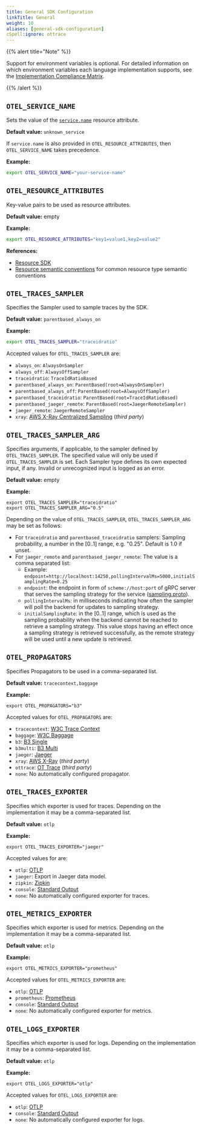 ```yaml
---
title: General SDK Configuration
linkTitle: General
weight: 10
aliases: [general-sdk-configuration]
cSpell:ignore: ottrace
---
```


{{% alert title="Note" %}}

Support for environment variables is optional. For detailed information on which
environment variables each language implementation supports, see the
[Implementation Compliance Matrix](https://github.com/open-telemetry/opentelemetry-specification/blob/main/spec-compliance-matrix.md#environment-variables).

{{% /alert %}}

## `OTEL_SERVICE_NAME`

Sets the value of the [`service.name`](/docs/specs/semconv/resource/#service)
resource attribute.

**Default value:** `unknown_service`

If `service.name` is also provided in `OTEL_RESOURCE_ATTRIBUTES`, then
`OTEL_SERVICE_NAME` takes precedence.

**Example:**

```sh
export OTEL_SERVICE_NAME="your-service-name"
```

## `OTEL_RESOURCE_ATTRIBUTES`

Key-value pairs to be used as resource attributes.

**Default value:** empty

**Example:**

```sh
export OTEL_RESOURCE_ATTRIBUTES="key1=value1,key2=value2"
```

**References:**

- [Resource SDK](/docs/specs/otel/resource/sdk#specifying-resource-information-via-an-environment-variable)
- [Resource semantic conventions](/docs/specs/semconv/resource/#semantic-attributes-with-sdk-provided-default-value)
  for common resource type semantic conventions

## `OTEL_TRACES_SAMPLER`

Specifies the Sampler used to sample traces by the SDK.

**Default value:** `parentbased_always_on`

**Example:**

```sh
export OTEL_TRACES_SAMPLER="traceidratio"
```

Accepted values for `OTEL_TRACES_SAMPLER` are:

- `always_on`: `AlwaysOnSampler`
- `always_off`: `AlwaysOffSampler`
- `traceidratio`: `TraceIdRatioBased`
- `parentbased_always_on`: `ParentBased(root=AlwaysOnSampler)`
- `parentbased_always_off`: `ParentBased(root=AlwaysOffSampler)`
- `parentbased_traceidratio`: `ParentBased(root=TraceIdRatioBased)`
- `parentbased_jaeger_remote`: `ParentBased(root=JaegerRemoteSampler)`
- `jaeger_remote`: `JaegerRemoteSampler`
- `xray`: [AWS X-Ray Centralized Sampling][] (_third party_)

[AWS X-Ray Centralized Sampling]:
  https://docs.aws.amazon.com/xray/latest/devguide/xray-console-sampling.html

## `OTEL_TRACES_SAMPLER_ARG`

Specifies arguments, if applicable, to the sampler defined by
`OTEL_TRACES_SAMPLER`. The specified value will only be used if
`OTEL_TRACES_SAMPLER` is set. Each Sampler type defines its own expected input,
if any. Invalid or unrecognized input is logged as an error.

**Default value:** empty

**Example:**

```shell
export OTEL_TRACES_SAMPLER="traceidratio"
export OTEL_TRACES_SAMPLER_ARG="0.5"
```

Depending on the value of `OTEL_TRACES_SAMPLER`, `OTEL_TRACES_SAMPLER_ARG` may
be set as follows:

- For `traceidratio` and `parentbased_traceidratio` samplers: Sampling
  probability, a number in the [0..1] range, e.g. "0.25". Default is 1.0 if
  unset.
- For `jaeger_remote` and `parentbased_jaeger_remote`: The value is a comma
  separated list:
  - Example:
    `endpoint=http://localhost:14250,pollingIntervalMs=5000,initialSamplingRate=0.25`
  - `endpoint`: the endpoint in form of `scheme://host:port` of gRPC server that
    serves the sampling strategy for the service
    ([sampling.proto](https://github.com/jaegertracing/jaeger-idl/blob/main/proto/api_v2/sampling.proto)).
  - `pollingIntervalMs`: in milliseconds indicating how often the sampler will
    poll the backend for updates to sampling strategy.
  - `initialSamplingRate`: in the [0..1] range, which is used as the sampling
    probability when the backend cannot be reached to retrieve a sampling
    strategy. This value stops having an effect once a sampling strategy is
    retrieved successfully, as the remote strategy will be used until a new
    update is retrieved.

## `OTEL_PROPAGATORS`

Specifies Propagators to be used in a comma-separated list.

**Default value:** `tracecontext,baggage`

**Example:**

`export OTEL_PROPAGATORS="b3"`

Accepted values for `OTEL_PROPAGATORS` are:

- `tracecontext`: [W3C Trace Context](https://www.w3.org/TR/trace-context/)
- `baggage`: [W3C Baggage](https://www.w3.org/TR/baggage/)
- `b3`: [B3 Single](/docs/specs/otel/context/api-propagators#configuration)
- `b3multi`: [B3 Multi](/docs/specs/otel/context/api-propagators#configuration)
- `jaeger`:
  [Jaeger](https://www.jaegertracing.io/docs/1.21/client-libraries/#propagation-format)
- `xray`:
  [AWS X-Ray](https://docs.aws.amazon.com/xray/latest/devguide/xray-concepts.html#xray-concepts-tracingheader)
  (_third party_)
- `ottrace`: [OT Trace](https://github.com/opentracing?q=basic&type=&language=)
  (_third party_)
- `none`: No automatically configured propagator.

## `OTEL_TRACES_EXPORTER`

Specifies which exporter is used for traces. Depending on the implementation it
may be a comma-separated list.

**Default value:** `otlp`

**Example:**

`export OTEL_TRACES_EXPORTER="jaeger"`

Accepted values for are:

- `otlp`: [OTLP][]
- `jaeger`: Export in Jaeger data model.
- `zipkin`: [Zipkin](https://zipkin.io/zipkin-api/)
- `console`: [Standard Output](/docs/specs/otel/trace/sdk_exporters/stdout/)
- `none`: No automatically configured exporter for traces.

## `OTEL_METRICS_EXPORTER`

Specifies which exporter is used for metrics. Depending on the implementation it
may be a comma-separated list.

**Default value:** `otlp`

**Example:**

`export OTEL_METRICS_EXPORTER="prometheus"`

Accepted values for `OTEL_METRICS_EXPORTER` are:

- `otlp`: [OTLP]
- `prometheus`:
  [Prometheus](https://github.com/prometheus/docs/blob/main/docs/instrumenting/exposition_formats.md)
- `console`: [Standard Output](/docs/specs/otel/metrics/sdk_exporters/stdout/)
- `none`: No automatically configured exporter for metrics.

## `OTEL_LOGS_EXPORTER`

Specifies which exporter is used for logs. Depending on the implementation it
may be a comma-separated list.

**Default value:** `otlp`

**Example:**

`export OTEL_LOGS_EXPORTER="otlp"`

Accepted values for `OTEL_LOGS_EXPORTER` are:

- `otlp`: [OTLP]
- `console`: [Standard Output](/docs/specs/otel/logs/sdk_exporters/stdout/)
- `none`: No automatically configured exporter for logs.

[otlp]: /docs/specs/otlp/

